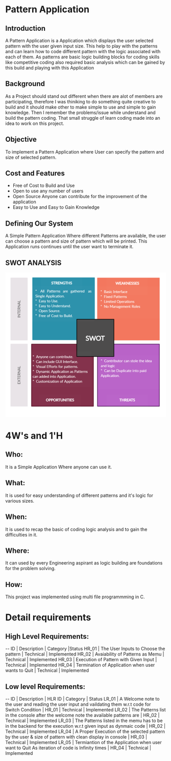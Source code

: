 # Pattern Application

## Introduction
 A Pattern Application is a Application which displays the user selected pattern with the user given input size. This help to play with the patterns and can learn how to code different pattern with the logic associated with each of them. As patterns are basic logic building blocks for coding skills like competitive coding also required basic analysis which can be gained by this build and playing with this Application   

## Background
 As a Project should stand out different when there are alot of members are participating, therefore I was thiniking to do something quite creative to build and it should make other to make simple to use and simple to gain knowledge. Then I remember the problems/issue while understand and build the pattern coding. That small struggle of learn coding made into an idea to work on this project.  

## Objective
 To implement a Pattern Application where User can specify the pattern and size of selected pattern.

## Cost and Features
* Free of Cost to Build and Use
* Open to use any number of users
* Open Source Anyone can contribute for the improvement of the application
* Easy to Use and Easy to Gain Knowledge

## Defining Our System
 A Simple Pattern Application Where different Patterns are available, the user can choose a pattern and size of pattern which will be printed. This Application runs continues until the user want to terminate it.

## SWOT ANALYSIS
![SWOT](SWOT.PNG)

# 4W&#39;s and 1&#39;H

## Who:
 It is a Simple Application Where anyone can use it.

## What:
 It is used for easy understanding of different patterns and it's logic for various sizes.

## When:
 It is used to recap the basic of coding logic analysis and to gain the difficulties in it.

## Where:
 It can used by every Engineering aspirant as logic building are foundations for the problem solving.

## How:
 This project was implemented using multi file programmming in C. 

# Detail requirements
## High Level Requirements:
-- ID | Description | Category |Status
HR_01 | The User Inputs to Choose the pattern | Technical | Implemented
HR_02 | Avaiability of Patterns as Memu | Technical | Implemented
HR_03 | Execution of Pattern with Given Input | Technical | Implemented
HR_04 | Termination of Application when user wants to Quit | Technical | Implemented

##  Low level Requirements:
-- ID | Description | HLR ID | Category | Status
LR_01 | A Welcome note to the user and reading the user input and vaildating them w.r.t code for Switch Condition | HR_01 | Technical | Implemented
LR_02 | The Patterns list in the console after the welcome note the available patterns are | HR_02  | Technical | Implemented
LR_03 | The Patterns listed in the memu has to be in the backend for the execution w.r.t given input as dynmaic code | HR_02  | Technical | Implemented
LR_04 | A Proper Execution of the selected pattern by the user & size of pattern with clean display in console | HR_03 | Technical | Implemented
LR_05 | Termiantion of the Application when user want to Quit As iteration of code is Infinity times | HR_04 | Technical | Implemented
